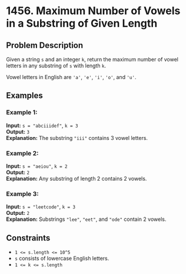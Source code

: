 # 1456. Maximum Number of Vowels in a Substring of Given Length

## Problem Description

Given a string `s` and an integer `k`, return the maximum number of vowel letters in any substring of `s` with length `k`.

Vowel letters in English are `'a'`, `'e'`, `'i'`, `'o'`, and `'u'`.

## Examples

### Example 1:

**Input:** `s = "abciiidef"`, `k = 3`  
**Output:** `3`  
**Explanation:** The substring `"iii"` contains 3 vowel letters.

### Example 2:

**Input:** `s = "aeiou"`, `k = 2`  
**Output:** `2`  
**Explanation:** Any substring of length 2 contains 2 vowels.

### Example 3:

**Input:** `s = "leetcode"`, `k = 3`  
**Output:** `2`  
**Explanation:** Substrings `"lee"`, `"eet"`, and `"ode"` contain 2 vowels.

## Constraints

- `1 <= s.length <= 10^5`
- `s` consists of lowercase English letters.
- `1 <= k <= s.length`
